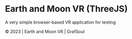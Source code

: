 # Earth and Moon VR (ThreeJS)

A very simple browser-based VR application for testing

© 2023 | Earth and Moon VR | GrafSoul

